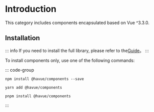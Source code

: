 # Introduction

This category includes components encapsulated based on Vue ^3.3.0.

## Installation

::: info
If you need to install the full library, please refer to the[Guide](/en/guide/)。
:::

To install components only, use one of the following commands:

::: code-group

```shell
npm install @havue/components --save
```

```shell
yarn add @havue/components
```

```shell
pnpm install @havue/components
```

:::
